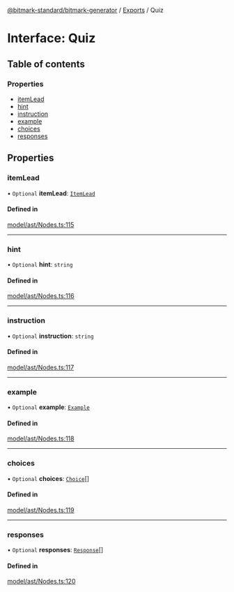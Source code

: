 [@bitmark-standard/bitmark-generator](../API.md) / [Exports](../modules.md) / Quiz

# Interface: Quiz

## Table of contents

### Properties

- [itemLead](Quiz.md#itemLead)
- [hint](Quiz.md#hint)
- [instruction](Quiz.md#instruction)
- [example](Quiz.md#example)
- [choices](Quiz.md#choices)
- [responses](Quiz.md#responses)

## Properties

### itemLead

• `Optional` **itemLead**: [`ItemLead`](ItemLead.md)

#### Defined in

[model/ast/Nodes.ts:115](https://github.com/getMoreBrain/bitmark-generator/blob/416295c/src/model/ast/Nodes.ts#L115)

___

### hint

• `Optional` **hint**: `string`

#### Defined in

[model/ast/Nodes.ts:116](https://github.com/getMoreBrain/bitmark-generator/blob/416295c/src/model/ast/Nodes.ts#L116)

___

### instruction

• `Optional` **instruction**: `string`

#### Defined in

[model/ast/Nodes.ts:117](https://github.com/getMoreBrain/bitmark-generator/blob/416295c/src/model/ast/Nodes.ts#L117)

___

### example

• `Optional` **example**: [`Example`](../modules.md#Example)

#### Defined in

[model/ast/Nodes.ts:118](https://github.com/getMoreBrain/bitmark-generator/blob/416295c/src/model/ast/Nodes.ts#L118)

___

### choices

• `Optional` **choices**: [`Choice`](Choice.md)[]

#### Defined in

[model/ast/Nodes.ts:119](https://github.com/getMoreBrain/bitmark-generator/blob/416295c/src/model/ast/Nodes.ts#L119)

___

### responses

• `Optional` **responses**: [`Response`](Response.md)[]

#### Defined in

[model/ast/Nodes.ts:120](https://github.com/getMoreBrain/bitmark-generator/blob/416295c/src/model/ast/Nodes.ts#L120)
